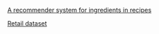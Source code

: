 [A recommender system for ingredients in recipes](https://qbox.io/blog/building-simple-recommender-systems-for-elasticsearch-1) 

[Retail dataset](https://archive.ics.uci.edu/ml/datasets/online+retail#)
